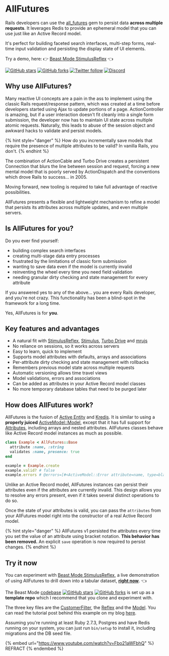 # AllFutures

Rails developers can use the [all\_futures](https://github.com/leastbad/all\_futures) gem to persist data **across multiple requests**. It leverages Redis to provide an ephemeral model that you can use just like an Active Record model.

It's perfect for building faceted search interfaces, multi-step forms, real-time input validation and persisting the display state of UI elements.

Try a demo, here: 👉 [Beast Mode StimulusReflex](https://beastmode.leastbad.com) 👈

[![GitHub stars](https://img.shields.io/github/stars/leastbad/all\_futures?style=social)](https://github.com/leastbad/all\_futures) [![GitHub forks](https://img.shields.io/github/forks/leastbad/all\_futures?style=social)](https://github.com/leastbad/all\_futures) [![Twitter follow](https://img.shields.io/twitter/follow/theleastbad?style=social)](https://twitter.com/theleastbad) [![Discord](https://img.shields.io/discord/681373845323513862)](https://discord.gg/stimulus-reflex)

## Why use AllFutures?

Many reactive UI concepts are a pain in the ass to implement using the classic Rails request/response pattern, which was created at a time before developers started using Ajax to update portions of a page. ActionController is amazing, but if a user interaction doesn't fit cleanly into a single form submission, the developer now has to maintain UI state across multiple atomic requests. Naturally, this leads to abuse of the session object and awkward hacks to validate and persist models.

{% hint style="danger" %}
How do you incrementally save models that require the presence of multiple attributes to be valid? In vanilla Rails, you don't.
{% endhint %}

The combination of ActionCable and Turbo Drive creates a persistent Connection that blurs the line between session and request, forcing a new mental model that is poorly served by ActionDispatch and the conventions which drove Rails to success... in 2005.

Moving forward, new tooling is required to take full advantage of reactive possibilities.

AllFutures presents a flexible and lightweight mechanism to refine a model that persists its attributes across multiple updates, and even multiple servers.

## Is AllFutures for you?

Do you ever find yourself:

* building complex search interfaces
* creating multi-stage data entry processes
* frustrated by the limitations of classic form submission
* wanting to save data even if the model is currently invalid
* reinventing the wheel every time you need field validation
* needing granular dirty checking and state management for every attribute

If you answered yes to any of the above... you are every Rails developer, and you're not crazy. This functionality has been a blind-spot in the framework for a long time.

Yes, AllFutures is for **you**.

## Key features and advantages

* A natural fit with [StimulusReflex](https://stimulusreflex.com), [Stimulus](https://stimulus.hotwired.dev), [Turbo Drive](https://turbo.hotwired.dev/handbook/drive) and [mrujs](https://mrujs.com)
* No reliance on sessions, so it works across servers
* Easy to learn, quick to implement
* Supports model attributes with defaults, arrays and associations
* Per-attribute dirty checking and state management with rollbacks
* Remembers previous model state across multiple requests
* Automatic versioning allows time travel views
* Model validations, errors and associations
* Can be added as attributes in your Active Record model classes
* No more temporary database tables that need to be purged later

## How does AllFutures work?

AllFutures is the fusion of [Active Entity](https://github.com/jasl/activeentity) and [Kredis](https://github.com/rails/kredis). It is similar to using a **properly juiced** [ActiveModel::Model](https://api.rubyonrails.org/classes/ActiveModel/Model.html), except that it has full support for [Attributes](https://api.rubyonrails.org/classes/ActiveRecord/Attributes/ClassMethods.html#method-i-attribute), including arrays and nested attributes. AllFutures classes behave like Active Record model instances as much as possible.

```ruby
class Example < AllFutures::Base
  attribute :name, :string
  validates :name, presence: true
end

example = Example.create
example.valid? # false
example.errors # @errors=[#<ActiveModel::Error attribute=name, type=blank, options={}>]
```

Unlike an Active Record model, AllFutures instances can persist their attributes even if the attributes are currently invalid. This design allows you to resolve any errors present, even if it takes several distinct operations to do so.

Once the state of your attributes is valid, you can pass the `attributes` from your AllFutures model right into the constructor of a real Active Record model.

{% hint style="danger" %}
AllFutures v1 persisted the attributes every time you set the value of an attribute using bracket notation. **This behavior has been removed.** An explicit `save` operation is now required to persist changes.
{% endhint %}

## Try it now

You can experiment with [Beast Mode StimulusReflex](https://beastmode.leastbad.com), a live demonstration of using AllFutures to drill down into a tabular dataset, [**right now**](https://beastmode.leastbad.com). 👈

The Beast Mode [codebase](https://github.com/leastbad/beast\_mode) [![GitHub stars](https://img.shields.io/github/stars/leastbad/beast\_mode?style=social)](https://github.com/leastbad/beast\_mode) [![GitHub forks](https://img.shields.io/github/forks/leastbad/beast\_mode?style=social)](https://github.com/leastbad/beast\_mode) is set up as a **template repo** which I recommend that you clone and experiment with.

The three key files are the [CustomerFilter](https://github.com/leastbad/beast\_mode/blob/master/app/models/customer\_filter.rb), the [Reflex](https://github.com/leastbad/beast\_mode/blob/master/app/reflexes/customers\_reflex.rb) and the [Model](https://github.com/leastbad/beast\_mode/blob/master/app/models/customer.rb). You can read the tutorial post behind this example on my blog [here](https://leastbad.com/beast-mode/).

Assuming you're running at least Ruby 2.7.3, Postgres and have Redis running on your system, you can just run `bin/setup` to install it, including migrations and the DB seed file.

{% embed url="https://www.youtube.com/watch?v=Fbo21aWFbhQ" %}
REFRACT
{% endembed %}
